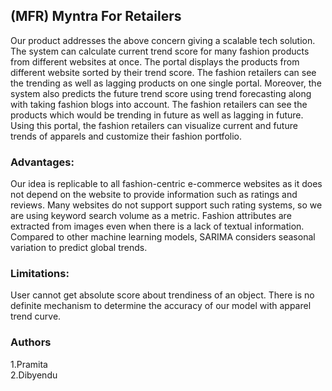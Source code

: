 ## (MFR) Myntra For Retailers
Our product addresses the above concern giving a scalable  tech solution. The system can calculate current trend score for many fashion products from different  websites at once. The portal displays the products from different website sorted by their trend score.  The fashion retailers can see the trending as well as lagging products on one single portal. Moreover, the system also predicts the future trend score using trend forecasting along with taking  fashion blogs into account. The fashion retailers can see the products which would be trending in  future as well as lagging in future. Using this portal, the fashion retailers can visualize current and  future trends of apparels and customize their fashion portfolio.

### Advantages:
Our idea is replicable to all fashion-centric e-commerce websites as it does not depend on the website to provide information such as ratings and reviews. Many websites do not support support such rating systems, so we are using keyword search volume as a metric.
Fashion attributes are extracted from images even when there is a lack of textual information.
Compared to other machine learning models, SARIMA considers seasonal variation to predict global trends.
### Limitations:
User cannot get absolute score about trendiness of an object.
There is no definite mechanism to determine the accuracy of our model with apparel trend curve.

### Authors       
1.Pramita         
2.Dibyendu


